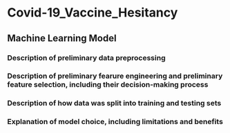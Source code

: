 # Covid-19_Vaccine_Hesitancy

## Machine Learning Model

### Description of preliminary data preprocessing

### Description of preliminary fearure engineering and preliminary feature selection, including their decision-making process

### Description of how data was split into training and testing sets

### Explanation of model choice, including limitations and benefits

